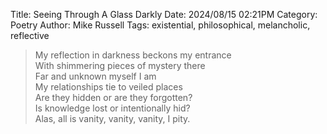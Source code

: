 Title: Seeing Through A Glass Darkly
Date: 2024/08/15 02:21PM
Category: Poetry
Author: Mike Russell
Tags: existential, philosophical, melancholic, reflective

> My reflection in darkness beckons my entrance<br>
> With shimmering pieces of mystery there<br>
> Far and unknown myself I am<br>
> My relationships tie to veiled places<br>
> Are they hidden or are they forgotten?<br>
> Is knowledge lost or intentionally hid?<br>
> Alas, all is vanity, vanity, vanity, I pity.